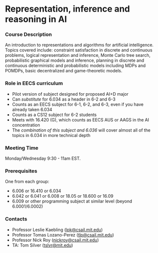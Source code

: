 # Representation, inference and reasoning in AI

### Course Description

An introduction to representations and algorithms for artificial intelligence.  Topics covered include: constraint satisfaction in discrete and continuous problems, logical representation and inference, Monte Carlo tree search, probabilistic graphical models and inference, planning in discrete and continuous deterministic and probabilistic models including MDPs and POMDPs, basic decentralized and game-theoretic models. 

### Role in EECS curriculum

* Pilot version of subject designed for proposed AI+D major
* Can *substitute* for 6.034 as a header in 6-2 and 6-3
* Counts as an EECS subject for 6-1, 6-2, and 6-3, even if you have already taken 6.034
* Counts as a CS12 subject for 6-2 students
* Meets with 16.420 (G), which counts as EECS AUS or AAGS in the AI concentration
* The *combination of this subject and 6.036* will cover almost all of the topics in 6.034 in more technical depth

### Meeting Time

Monday/Wednesday 9:30 - 11am EST.

### Prerequisites
One from each group:
* 6.006 or 16.410 or 6.034
* 6.042 or 6.041 or 6.008 or 18.05 or 18.600 or 16.09
* 6.009 or other programming subject at similar level (beyond 6.0001/6.0002)

### Contacts
- Professor Leslie Kaebling (lpk@csail.mit.edu)
- Professor Tomas Lozano-Perez (tlp@csail.mit.edu)
- Professor Nick Roy (nickroy@csail.mit.edu)
- TA: Tom Silver (tslvr@mit.edu)
